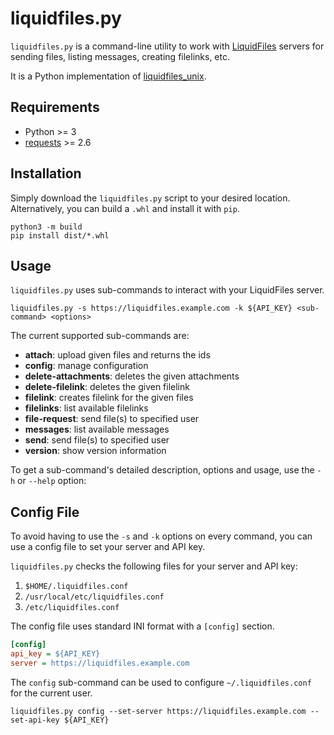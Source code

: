 # liquidfiles.py

`liquidfiles.py` is a command-line utility to work with [LiquidFiles](https://www.liquidfiles.com/) servers for sending files, listing messages, creating filelinks, etc.

It is a Python implementation of [liquidfiles_unix](https://github.com/liquidfiles/liquidfiles_unix).

## Requirements

* Python >= 3
* [requests](https://github.com/psf/requests) >= 2.6

## Installation

Simply download the `liquidfiles.py` script to your desired location. Alternatively, you can build a `.whl` and install it with `pip`.

```console
python3 -m build
pip install dist/*.whl
```

## Usage

`liquidfiles.py` uses sub-commands to interact with your LiquidFiles server.

```console
liquidfiles.py -s https://liquidfiles.example.com -k ${API_KEY} <sub-command> <options>
```

The current supported sub-commands are:

* __attach__: upload given files and returns the ids
* __config__: manage configuration
* __delete-attachments__: deletes the given attachments
* __delete-filelink__: deletes the given filelink
* __filelink__: creates filelink for the given files
* __filelinks__: list available filelinks
* __file-request__: send file(s) to specified user
* __messages__: list available messages
* __send__: send file(s) to specified user
* __version__: show version information

To get a sub-command's detailed description, options and usage, use the `-h` or `--help` option:

## Config File

To avoid having to use the `-s` and `-k` options on every command, you can use a config file to set your server and API key.

`liquidfiles.py` checks the following files for your server and API key:

1. `$HOME/.liquidfiles.conf`
2. `/usr/local/etc/liquidfiles.conf`
3. `/etc/liquidfiles.conf`

The config file uses standard INI format with a `[config]` section.

```ini
[config]
api_key = ${API_KEY}
server = https://liquidfiles.example.com
```

The `config` sub-command can be used to configure `~/.liquidfiles.conf` for the current user.

```console
liquidfiles.py config --set-server https://liquidfiles.example.com --set-api-key ${API_KEY}
```
